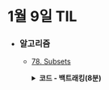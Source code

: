 # 1월 9일 TIL

* ### 알고리즘

    * [78. Subsets](https://leetcode.com/problems/subsets/)
    
      <details>
      <summary><strong>코드 - 백트래킹(8분)</strong></summary>

        ```java

            class Solution {
            private boolean[] exist;
            public List<List<Integer>> subsets(int[] nums) {
                exist = new boolean[nums.length];

                List<List<Integer>> answer = new ArrayList<>();
                combination(nums, 0, new ArrayDeque<>(), answer);

                return answer;
            }

            private void combination(int[] nums, int start, ArrayDeque<Integer> path, List<List<Integer>> answer){
                answer.add(new ArrayList<>(path));

                for(int i=start ; i<nums.length ; i++){
                    if(exist[i])
                        continue;

                    exist[i] = true;
                    path.add(nums[i]);
                    combination(nums, i + 1, path, answer);
                    path.pollLast();
                    exist[i] = false;
                }
            }
        }

        ```

    </details>
